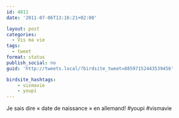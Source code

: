 ```yaml
---
id: 4811
date: '2011-07-06T13:16:21+02:00'

layout: post
categories:
  - Vis ma vie
tags:
  - tweet
format: status
publish_social: no
guid: 'http://tweets.local/?birdsite_tweet=88597152443539456'

birdsite_hashtags:
    - vismavie
    - youpi
---
```


Je sais dire « date de naissance » en allemand! #youpi #vismavie